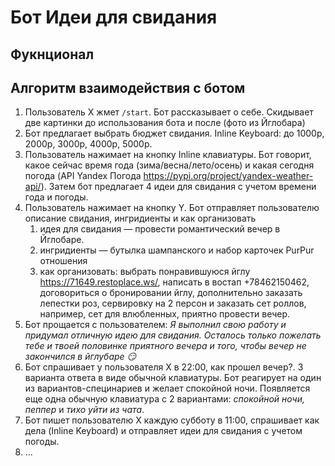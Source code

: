 # Бот Идеи для свидания

## __Фукнционал__


## __Алгоритм взаимодействия с ботом__
1. Пользователь X жмет `/start`. Бот рассказывает о себе. Скидывает две картинки до использования бота и после (фото из Йглобара)
2. Бот предлагает выбрать бюджет свидания. Inline Keyboard: до 1000p, 2000p, 3000p, 4000p, 5000p.
3. Пользователь нажимает на кнопку Inline клавиатуры. Бот говорит, какое сейчас время года (зима/весна/лето/осень) и какая сегодня погода (API Yandex Погода https://pypi.org/project/yandex-weather-api/). Затем бот предлагает 4 идеи для свидания с учетом времени года и погоды. 
4. Пользователь нажимает на кнопку Y. Бот отправляет пользователю описание свидания, ингридиенты и как организовать 
    1. идея для свидания — провести романтический вечер в Йглобаре. 
    2. ингридиенты — бутылка шампанского и набор карточек PurPur отношения
    3. как организовать: выбрать понравившуюся йглу https://71649.restoplace.ws/, написать в востап +78462150462, договориться о бронировании йглу, дополнительно заказать лепестки роз, сервировку на 2 персон и заказать сет роллов, например, сет для влюбленных, приятно провести вечер.
5. Бот прощается с пользователем: _Я выполнил свою работу и придумал отличную идею для свидания. Осталось только пожелать тебе и твоей половинке приятного вечера и того, чтобы вечер не закончился в йглубаре 😏_
6. Бот спрашивает у пользователя X в 22:00, как прошел вечер?. 3 варианта ответа в виде обычной клавиатуры. Бот реагирует на один из вариантов-специнариев и желает спокойной ночи. Появляется еще одна обычную клавиатура с 2 вариантами: _спокойной ночи, пеппер_ и _тихо уйти из чата_.  
7. Бот пишет пользователю X каждую субботу в 11:00, спрашивает как дела (Inline Keyboard) и отправляет идеи для свидания с учетом погоды.
8. ...

